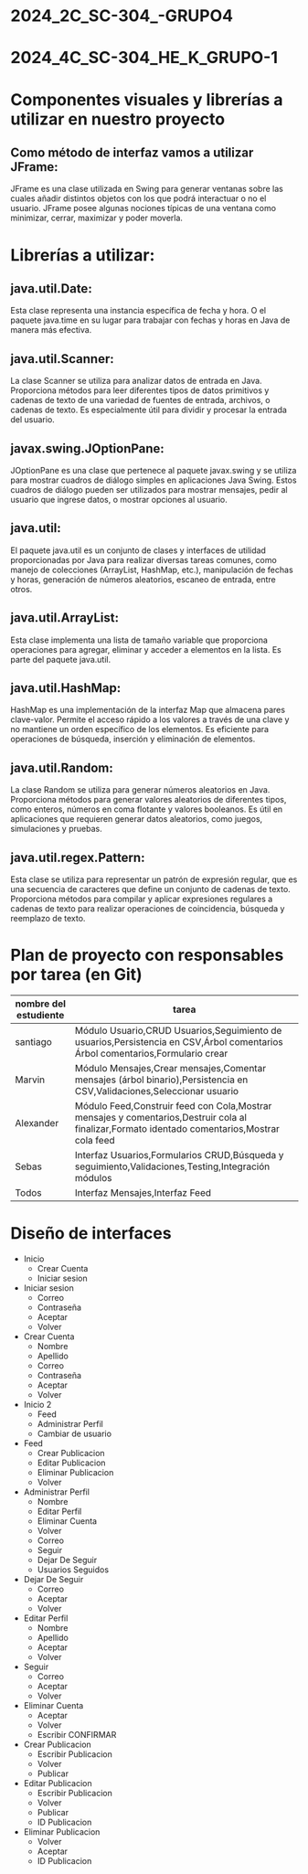 # 2024_2C_SC-304_-GRUPO4
# 2024_4C_SC-304_HE_K_GRUPO-1
# Componentes visuales y librerías a utilizar en nuestro proyecto 
## Como método de interfaz vamos a utilizar JFrame: 
JFrame es una clase utilizada en Swing para generar ventanas sobre las cuales añadir distintos objetos con los que podrá interactuar o no el usuario. JFrame posee algunas nociones típicas de una ventana como minimizar, cerrar, maximizar y poder moverla.
# Librerías a utilizar: 
## java.util.Date: 
Esta clase representa una instancia específica de fecha y hora. O el paquete java.time en su lugar para trabajar con fechas y horas en Java de manera más efectiva.

## java.util.Scanner: 
La clase Scanner se utiliza para analizar datos de entrada en Java. Proporciona métodos para leer diferentes tipos de datos primitivos y cadenas de texto de una variedad de fuentes de entrada, archivos, o cadenas de texto. Es especialmente útil para dividir y procesar la entrada del usuario.

## javax.swing.JOptionPane: 
JOptionPane es una clase que pertenece al paquete javax.swing y se utiliza para mostrar cuadros de diálogo simples en aplicaciones Java Swing. Estos cuadros de diálogo pueden ser utilizados para mostrar mensajes, pedir al usuario que ingrese datos, o mostrar opciones al usuario.

## java.util: 
El paquete java.util es un conjunto de clases y interfaces de utilidad proporcionadas por Java para realizar diversas tareas comunes, como manejo de colecciones (ArrayList, HashMap, etc.), manipulación de fechas y horas, generación de números aleatorios, escaneo de entrada, entre otros. 

## java.util.ArrayList: 
Esta clase implementa una lista de tamaño variable que proporciona operaciones para agregar, eliminar y acceder a elementos en la lista. Es parte del paquete java.util.

## java.util.HashMap: 
HashMap es una implementación de la interfaz Map que almacena pares clave-valor. Permite el acceso rápido a los valores a través de una clave y no mantiene un orden específico de los elementos. Es eficiente para operaciones de búsqueda, inserción y eliminación de elementos.

## java.util.Random:
La clase Random se utiliza para generar números aleatorios en Java. Proporciona métodos para generar valores aleatorios de diferentes tipos, como enteros, números en coma flotante y valores booleanos. Es útil en aplicaciones que requieren generar datos aleatorios, como juegos, simulaciones y pruebas.

## java.util.regex.Pattern:
Esta clase se utiliza para representar un patrón de expresión regular, que es una secuencia de caracteres que define un conjunto de cadenas de texto. Proporciona métodos para compilar y aplicar expresiones regulares a cadenas de texto para realizar operaciones de coincidencia, búsqueda y reemplazo de texto.

# Plan de proyecto con responsables por tarea (en Git)
| nombre del estudiente | tarea|
|-----------------------|------|
|santiago|Módulo Usuario,CRUD Usuarios,Seguimiento de usuarios,Persistencia en CSV,Árbol comentarios Árbol comentarios,Formulario crear 
|Marvin|Módulo Mensajes,Crear mensajes,Comentar mensajes (árbol binario),Persistencia en CSV,Validaciones,Seleccionar usuario
|Alexander|Módulo Feed,Construir feed con Cola,Mostrar mensajes y comentarios,Destruir cola al finalizar,Formato identado comentarios,Mostrar cola feed
|Sebas|Interfaz Usuarios,Formularios CRUD,Búsqueda y seguimiento,Validaciones,Testing,Integración módulos
|Todos|Interfaz Mensajes,Interfaz Feed 

# Diseño de interfaces
- Inicio
  - Crear Cuenta
  - Iniciar sesion
- Iniciar sesion
  - Correo
  - Contraseña
  - Aceptar
  - Volver
- Crear Cuenta
  - Nombre
  - Apellido
  - Correo
  - Contraseña
  - Aceptar
  - Volver
- Inicio 2
  - Feed
  - Administrar Perfil
  - Cambiar de usuario
- Feed
  - Crear Publicacion
  - Editar Publicacion
  - Eliminar Publicacion
  - Volver
- Administrar Perfil
  - Nombre
  - Editar Perfil
  - Eliminar Cuenta
  - Volver
  - Correo
  - Seguir
  - Dejar De Seguir
  - Usuarios Seguidos
- Dejar De Seguir
  - Correo
  - Aceptar
  - Volver
- Editar Perfil
  - Nombre
  - Apellido
  - Aceptar
  - Volver
- Seguir
  - Correo
  - Aceptar
  - Volver
- Eliminar Cuenta
  - Aceptar
  - Volver
  - Escribir CONFIRMAR
- Crear Publicacion
  - Escribir Publicacion 
  - Volver
  - Publicar
- Editar Publicacion
  - Escribir Publicacion 
  - Volver
  - Publicar
  - ID Publicacion
- Eliminar Publicacion
  - Volver
  - Aceptar
  - ID Publicacion
